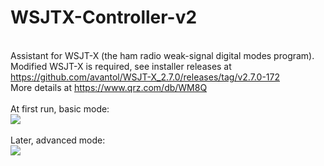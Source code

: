 # WSJTX-Controller-v2
<br>Assistant for WSJT-X (the ham radio weak-signal digital modes program).
<br>Modified WSJT-X is required, see installer releases at
<br>https://github.com/avantol/WSJT-X_2.7.0/releases/tag/v2.7.0-172
<br>More details at https://www.qrz.com/db/WM8Q
<br><br>At first run, basic mode:
<br><img src="https://github.com/avantol/WSJTX-Controller-v2/blob/main/ctrlv2_Init.JPG">
<br><br>Later, advanced mode:
<br><img src="https://github.com/avantol/WSJTX-Controller-v2/blob/main/ctrlv2.JPG">
